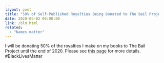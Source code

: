 ```yaml
---
layout: post
title: "50% of Self-Published Royalties Being Donated to The Bail Project"
date: 2020-06-02 09:00:00
link: /blm.html
related:
  - "Names matter"
---
```


I will be donating 50% of the royalties I make on my books to The Bail Project until the end of 2020.  Please see <a href="/blm.html">this page</a> for more details. #BlackLivesMatter

